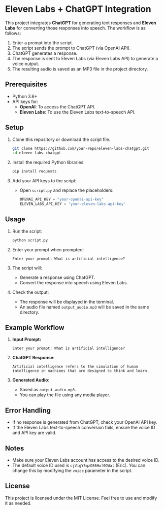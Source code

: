# Eleven Labs + ChatGPT Integration

This project integrates **ChatGPT** for generating text responses and **Eleven Labs** for converting those responses into speech. The workflow is as follows:

1. Enter a prompt into the script.
2. The script sends the prompt to ChatGPT (via OpenAI API).
3. ChatGPT generates a response.
4. The response is sent to Eleven Labs (via Eleven Labs API) to generate a voice output.
5. The resulting audio is saved as an MP3 file in the project directory.

## Prerequisites

- Python 3.6+
- API keys for:
  - **OpenAI**: To access the ChatGPT API.
  - **Eleven Labs**: To use the Eleven Labs text-to-speech API.

## Setup

1. Clone this repository or download the script file.

   ```bash
   git clone https://github.com/your-repo/eleven-labs-chatgpt.git
   cd eleven-labs-chatgpt
   ```

2. Install the required Python libraries:

   ```bash
   pip install requests
   ```

3. Add your API keys to the script:

   - Open `script.py` and replace the placeholders:

     ```python
     OPENAI_API_KEY = "your-openai-api-key"
     ELEVEN_LABS_API_KEY = "your-eleven-labs-api-key"
     ```

## Usage

1. Run the script:

   ```bash
   python script.py
   ```

2. Enter your prompt when prompted:

   ```
   Enter your prompt: What is artificial intelligence?
   ```

3. The script will:

   - Generate a response using ChatGPT.
   - Convert the response into speech using Eleven Labs.

4. Check the output:
   - The response will be displayed in the terminal.
   - An audio file named `output_audio.mp3` will be saved in the same directory.

## Example Workflow

1. **Input Prompt:**

   ```
   Enter your prompt: What is artificial intelligence?
   ```

2. **ChatGPT Response:**

   ```
   Artificial intelligence refers to the simulation of human intelligence in machines that are designed to think and learn.
   ```

3. **Generated Audio:**
   - Saved as `output_audio.mp3`.
   - You can play the file using any media player.

## Error Handling

- If no response is generated from ChatGPT, check your OpenAI API key.
- If the Eleven Labs text-to-speech conversion fails, ensure the voice ID and API key are valid.

## Notes

- Make sure your Eleven Labs account has access to the desired voice ID.
- The default voice ID used is `cjVigY5qzO86Huf0OWal` (Eric). You can change this by modifying the `voice` parameter in the script.

## License

This project is licensed under the MIT License. Feel free to use and modify it as needed.
